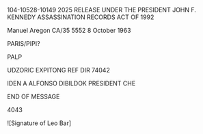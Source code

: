 104-10528-10149 2025 RELEASE UNDER THE PRESIDENT JOHN F. KENNEDY ASSASSINATION RECORDS ACT OF 1992

Manuel Aregon
CA/35
5552
8 October 1963

PARIS/PIPI?


PALP

UDZORIC EXPITONG
REF DIR 74042

IDEN A ALFONSO DIBILDOK PRESIDENT CHE

END OF MESSAGE

4043

![Signature of Leo Bar]
